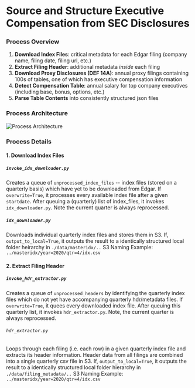 # Source and Structure Executive Compensation from SEC Disclosures

### Process Overview
1. **Download Index Files**: critical metadata for each Edgar filing (company name, filing date, filing url, etc.) 
2. **Extract Filing Header**: additional metadata *inside* each filing
3. **Download Proxy Disclosures (DEF 14A)**: annual proxy filings containing 100s of tables, one of which has executive compensation information
4. **Detect Compensation Table**: annual salary for top company executives (including base, bonus, options, etc.)
5. **Parse Table Contents** into consistently structured json files

### Process Architecture
![Process Architecture](https://github.com/talsan/ceopay/blob/master/resources/img/DEF14A%20Data%20Flow.png?raw=true)

### Process Details
#### 1. Download Index Files
##### `invoke_idx_downloader.py`
Creates a queue of `unprocessed_index_files` -- index files (stored on a quarterly basis) which have yet to be downloaded from Edgar. If `overwrite=True`, it processes every available index file after a given `startdate`. After queuing a (quarterly) list of index_files, it invokes `idx_downloader.py`. Note the current quarter is always reprocessed.

##### `idx_downloader.py`
Downloads individual quarterly index files and stores them in S3. If, `output_to_local=True`, it outputs the result to a identically structured local folder heirarchy in `./data/masteridx/..`
S3 Naming Example: `../masteridx/year=2020/qtr=4/idx.csv`

#### 2. Extract Filing Header
##### `invoke_hdr_extractor.py`
Creates a queue of `unprocessed_headers` by identifying the quarterly index files which do not yet have accompanying quarterly hdr/metadata files. If `overwrite=True`, it quees every downloaded index file. After queuing this quarterly list, it invokes `hdr_extractor.py`. Note, the current quarter is always reprocessed.

###### `hdr_extractor.py`
Loops through each filing (i.e. each row) in a given quarterly index file and extracts its header information. Header data from all filings are combined into a single quarterly csv file in S3. If, `output_to_local=True`, it outputs the result to a identically structured local folder hierarchy in `./data/filing_metadata/..`
S3 Naming Example: `../masteridx/year=2020/qtr=4/idx.csv`
